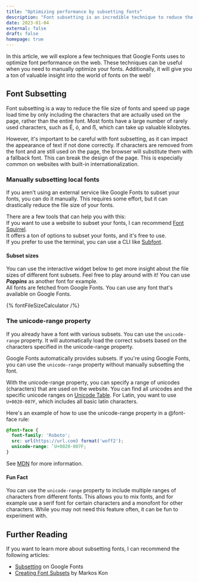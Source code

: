 ```yaml
---
title: "Optimizing performance by subsetting fonts"
description: "Font subsetting is an incredible technique to reduce the file size of fonts and speed up page load times."
date: 2023-01-04
external: false
draft: false
homepage: true
---
```


In this article, we will explore a few techniques that Google Fonts uses to optimize font performance on the web. 
These techniques can be useful when you need to manually optimize your fonts. 
Additionally, it will give you a ton of valuable insight into the world of fonts on the web!

## Font Subsetting
Font subsetting is a way to reduce the file size of fonts and speed up page load time by only including the characters that are actually used on the page, rather than the entire font. 
Most fonts have a large number of rarely used characters, such as Ë, ó, and ẞ, which can take up valuable kilobytes.

However, it's important to be careful with font subsetting, as it can impact the appearance of text if not done correctly. 
If characters are removed from the font and are still used on the page, the browser will substitute them with a fallback font. This can break the design of the page.
This is especially common on websites with built-in internationalization.

### Manually subsetting local fonts
If you aren't using an external service like Google Fonts to subset your fonts, you can do it manually.
This requires some effort, but it can drastically reduce the file size of your fonts.

There are a few tools that can help you with this:  
If you want to use a website to subset your fonts, I can recommend [Font Squirrel](https://www.fontsquirrel.com/tools/webfont-generator).  
It offers a ton of options to subset your fonts, and it's free to use.  
If you prefer to use the terminal, you can use a CLI like [Subfont](https://github.com/Munter/subfont).  

#### Subset sizes
You can use the interactive widget below to get more insight about the file sizes of different font subsets.
Feel free to play around with it! You can use ***Poppins*** as another font for example.  
All fonts are fetched from Google Fonts. You can use any font that's available on Google Fonts.

{% fontFileSizeCalculator /%}

### The unicode-range property
If you already have a font with various subsets. You can use the `unicode-range` property.
It will automatically load the correct subsets based on the characters specified in the unicode-range property.

Google Fonts automatically provides subsets. If you're using Google Fonts, you can use the `unicode-range` property without manually subsetting the font.

With the unicode-range property, you can specify a range of unicodes (characters) that are used on the website.
You can find all unicodes and the specific unicode ranges on [Unicode Table](https://unicode-table.com/en/#control-character).
For Latin, you want to use ```U+0020-007F```, which includes all basic latin characters.  

Here's an example of how to use the unicode-range property in a @font-face rule:
```css
@font-face {
  font-family: 'Roboto';
  src: url(https://url.com) format('woff2');
  unicode-range: `U+0020-007F;
}
```
See [MDN](https://developer.mozilla.org/en-US/docs/Web/CSS/@font-face/unicode-range) for more information. 

#### Fun Fact
You can use the `unicode-range` property to include multiple ranges of characters from different fonts.
This allows you to mix fonts, and for example use a serif font for certain characters and a monofont for other characters.
While you may not need this feature often, it can be fun to experiment with.

## Further Reading
If you want to learn more about subsetting fonts, I can recommend the following articles:
- [Subsetting](https://fonts.google.com/knowledge/glossary/subsetting) on Google Fonts
- [Creating Font Subsets](https://markoskon.com/creating-font-subsets/) by Markos Kon